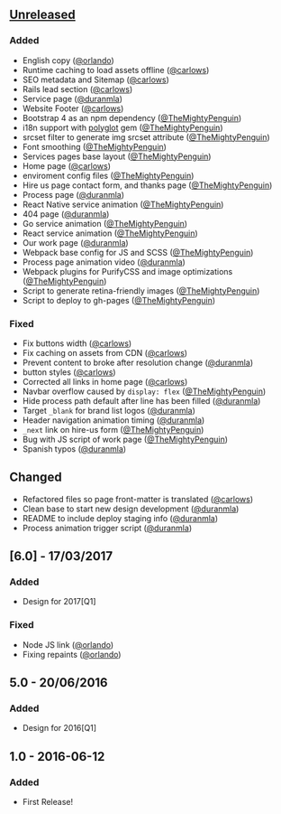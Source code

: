 ## [Unreleased]

### Added
* English copy ([@orlando])
* Runtime caching to load assets offline ([@carlows])
* SEO metadata and Sitemap ([@carlows])
* Rails lead section ([@carlows])
* Service page ([@duranmla])
* Website Footer ([@carlows])
* Bootstrap 4 as an npm dependency ([@TheMightyPenguin])
* i18n support with [polyglot](https://github.com/untra/polyglot) gem ([@TheMightyPenguin])
* srcset filter to generate img srcset attribute ([@TheMightyPenguin])
* Font smoothing ([@TheMightyPenguin])
* Services pages base layout ([@TheMightyPenguin])
* Home page ([@carlows])
* enviroment config files ([@TheMightyPenguin])
* Hire us page contact form, and thanks page ([@TheMightyPenguin])
* Process page ([@duranmla])
* React Native service animation ([@TheMightyPenguin])
* 404 page ([@duranmla])
* Go service animation ([@TheMightyPenguin])
* React service animation ([@TheMightyPenguin])
* Our work page ([@duranmla])
* Webpack base config for JS and SCSS ([@TheMightyPenguin])
* Process page animation video ([@duranmla])
* Webpack plugins for PurifyCSS and image optimizations ([@TheMightyPenguin])
* Script to generate retina-friendly images ([@TheMightyPenguin])
* Script to deploy to gh-pages ([@TheMightyPenguin])

### Fixed
* Fix buttons width ([@carlows])
* Fix caching on assets from CDN ([@carlows])
* Prevent content to broke after resolution change ([@duranmla])
* button styles ([@carlows])
* Corrected all links in home page ([@carlows])
* Navbar overflow caused by `display: flex` ([@TheMightyPenguin])
* Hide process path default after line has been filled ([@duranmla])
* Target `_blank` for brand list logos ([@duranmla])
* Header navigation animation timing ([@duranmla])
* `_next` link on hire-us form ([@TheMightyPenguin])
* Bug with JS script of work page ([@TheMightyPenguin])
* Spanish typos ([@duranmla])

## Changed
* Refactored files so page front-matter is translated ([@carlows])
* Clean base to start new design development ([@duranmla])
* README to include deploy staging info ([@duranmla])
* Process animation trigger script ([@duranmla])

## [6.0] - 17/03/2017
### Added
* Design for 2017[Q1]

### Fixed
* Node JS link ([@orlando](https://github.com/orlando))
* Fixing repaints ([@orlando](https://github.com/orlando))

## 5.0 - 20/06/2016
### Added
* Design for 2016[Q1]

## 1.0 - 2016-06-12
### Added
* First Release!

[Unreleased]: https://github.com/hashlabshq/hashbot/compare/v6.0...HEAD

[@carlows]: https://github.com/carlows
[@duranmla]: https://github.com/duranmla
[@orlando]: https://github.com/orlando
[@TheMightyPenguin]: https://github.com/TheMightyPenguin
